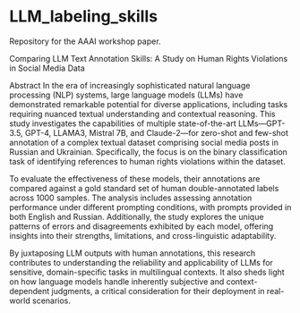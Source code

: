 # LLM_labeling_skills
Repository for the AAAI workshop paper.

Comparing LLM Text Annotation Skills: A Study on Human Rights Violations in Social Media Data

Abstract
In the era of increasingly sophisticated natural language processing (NLP) systems, large language models (LLMs) have demonstrated remarkable potential for diverse applications, including tasks requiring nuanced textual understanding and contextual reasoning. This study investigates the capabilities of multiple state-of-the-art LLMs—GPT-3.5, GPT-4, LLAMA3, Mistral 7B, and Claude-2—for zero-shot and few-shot annotation of a complex textual dataset comprising social media posts in Russian and Ukrainian. Specifically, the focus is on the binary classification task of identifying references to human rights violations within the dataset.

To evaluate the effectiveness of these models, their annotations are compared against a gold standard set of human double-annotated labels across 1000 samples. The analysis includes assessing annotation performance under different prompting conditions, with prompts provided in both English and Russian. Additionally, the study explores the unique patterns of errors and disagreements exhibited by each model, offering insights into their strengths, limitations, and cross-linguistic adaptability.

By juxtaposing LLM outputs with human annotations, this research contributes to understanding the reliability and applicability of LLMs for sensitive, domain-specific tasks in multilingual contexts. It also sheds light on how language models handle inherently subjective and context-dependent judgments, a critical consideration for their deployment in real-world scenarios.
